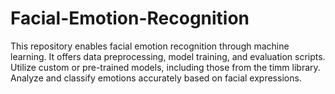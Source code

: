 # Facial-Emotion-Recognition
This repository enables facial emotion recognition through machine learning. It offers data preprocessing, model training, and evaluation scripts. Utilize custom or pre-trained models, including those from the timm library. Analyze and classify emotions accurately based on facial expressions. 
